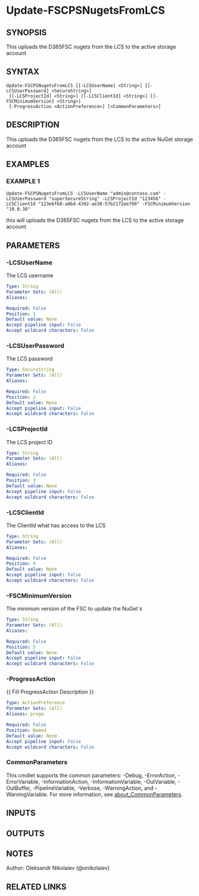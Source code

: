 ﻿---
external help file: fscps.tools-help.xml
Module Name: fscps.tools
online version:
schema: 2.0.0
---

# Update-FSCPSNugetsFromLCS

## SYNOPSIS
This uploads the D365FSC nugets from the LCS to the active storage account

## SYNTAX

```
Update-FSCPSNugetsFromLCS [[-LCSUserName] <String>] [[-LCSUserPassword] <SecureString>]
 [[-LCSProjectId] <String>] [[-LCSClientId] <String>] [[-FSCMinimumVersion] <String>]
 [-ProgressAction <ActionPreference>] [<CommonParameters>]
```

## DESCRIPTION
This uploads the D365FSC nugets from the LCS to the active NuGet storage account

## EXAMPLES

### EXAMPLE 1
```
Update-FSCPSNugetsFromLCS -LCSUserName "admin@contoso.com" -LCSUserPassword "superSecureString" -LCSProjectId "123456" -LCSClientId "123ebf68-a86d-4392-ae38-57b2172ee789" -FSCMinimumVersion "10.0.38"
```

this will uploads the D365FSC nugets from the LCS to the active storage account

## PARAMETERS

### -LCSUserName
The LCS username

```yaml
Type: String
Parameter Sets: (All)
Aliases:

Required: False
Position: 1
Default value: None
Accept pipeline input: False
Accept wildcard characters: False
```

### -LCSUserPassword
The LCS password

```yaml
Type: SecureString
Parameter Sets: (All)
Aliases:

Required: False
Position: 2
Default value: None
Accept pipeline input: False
Accept wildcard characters: False
```

### -LCSProjectId
The LCS project ID

```yaml
Type: String
Parameter Sets: (All)
Aliases:

Required: False
Position: 3
Default value: None
Accept pipeline input: False
Accept wildcard characters: False
```

### -LCSClientId
The ClientId what has access to the LCS

```yaml
Type: String
Parameter Sets: (All)
Aliases:

Required: False
Position: 4
Default value: None
Accept pipeline input: False
Accept wildcard characters: False
```

### -FSCMinimumVersion
The minimum version of the FSC to update the NuGet\`s

```yaml
Type: String
Parameter Sets: (All)
Aliases:

Required: False
Position: 5
Default value: None
Accept pipeline input: False
Accept wildcard characters: False
```

### -ProgressAction
{{ Fill ProgressAction Description }}

```yaml
Type: ActionPreference
Parameter Sets: (All)
Aliases: proga

Required: False
Position: Named
Default value: None
Accept pipeline input: False
Accept wildcard characters: False
```

### CommonParameters
This cmdlet supports the common parameters: -Debug, -ErrorAction, -ErrorVariable, -InformationAction, -InformationVariable, -OutVariable, -OutBuffer, -PipelineVariable, -Verbose, -WarningAction, and -WarningVariable. For more information, see [about_CommonParameters](http://go.microsoft.com/fwlink/?LinkID=113216).

## INPUTS

## OUTPUTS

## NOTES
Author: Oleksandr Nikolaiev (@onikolaiev)

## RELATED LINKS
